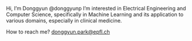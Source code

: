 Hi, I’m Donggyun @donggyunp
I’m interested in Electrical Engineering and Computer Science, specifically in Machine Learning and its application to various domains, especially in clinical medicine.

How to reach me?
donggyun.park@epfl.ch

<!---
donggyunp/donggyunp is a ✨ special ✨ repository because its `README.md` (this file) appears on your GitHub profile.
You can click the Preview link to take a look at your changes.
--->

